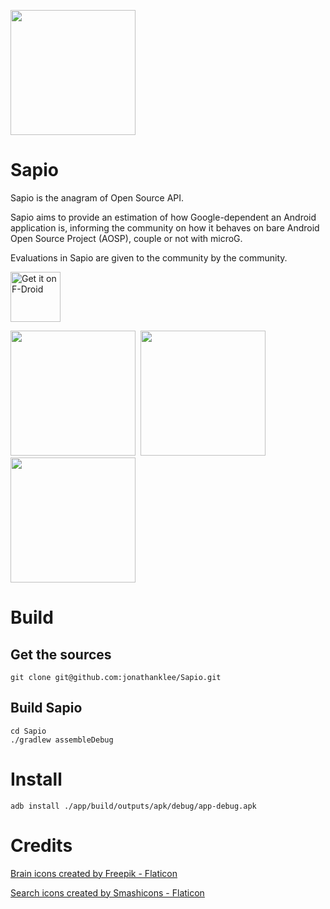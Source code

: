 <p align="left"><img src="https://github.com/jonathanklee/Sapio/blob/main/app/src/main/icon.png" width="200"/></p>

# Sapio

Sapio is the anagram of Open Source API.

Sapio aims to provide an estimation of how Google-dependent an Android application is, informing the community on how it behaves on bare Android Open Source Project (AOSP), couple or not with microG.

Evaluations in Sapio are given to the community by the community.

[<img src="https://fdroid.gitlab.io/artwork/badge/get-it-on.png"
     alt="Get it on F-Droid"
     height="80">](https://f-droid.org/packages/com.klee.sapio/)

<p><img src="https://github.com/jonathanklee/Sapio/blob/main/screen.png" width="200"/>&nbsp&nbsp<img src="https://github.com/jonathanklee/Sapio/blob/main/screen2.png" width="200"/>&nbsp&nbsp<img src="https://github.com/jonathanklee/Sapio/blob/main/screen3.png" width="200"/>

# Build
## Get the sources

```
git clone git@github.com:jonathanklee/Sapio.git
```
## Build Sapio
```
cd Sapio
./gradlew assembleDebug
````
# Install
```
adb install ./app/build/outputs/apk/debug/app-debug.apk
```

# Credits

<a href="https://www.flaticon.com/free-icons/brain" title="brain icons">Brain icons created by Freepik - Flaticon</a>

<a href="https://www.flaticon.com/free-icons/search" title="search icons">Search icons created by Smashicons - Flaticon</a>
